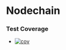 # Nodechain

### Test Coverage
+ [![cov](https://ejrgeek.github.io/nodechain-prototipo/badges/coverage.svg)](https://github.com/ejrgeek/nodechain-prototipo/actions)
